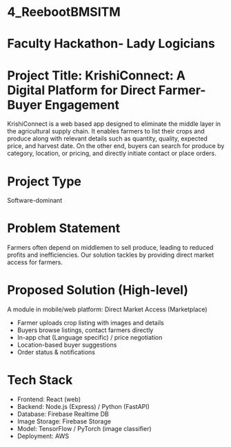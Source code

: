 # 4_ReebootBMSITM
# Faculty Hackathon- Lady Logicians

# Project Title: KrishiConnect: A Digital Platform for Direct Farmer-Buyer Engagement
KrishiConnect is a web based app designed to eliminate the middle layer in the agricultural supply chain. It enables farmers to list their crops and produce along with relevant details such as quantity, quality, expected price, and harvest date. On the other end, buyers can search for produce by category, location, or pricing, and directly initiate contact or place orders.

# Project Type
Software-dominant

# Problem Statement
Farmers often depend on middlemen to sell produce, leading to reduced profits and inefficiencies. Our solution tackles by providing direct market access for farmers.

# Proposed Solution (High-level)
A module in mobile/web platform:
   Direct Market Access (Marketplace)
   - Farmer uploads crop listing with images and details
   - Buyers browse listings, contact farmers directly
   - In-app chat (Language specific) / price negotiation
   - Location-based buyer suggestions
   - Order status & notifications

# Tech Stack 
- Frontend: React (web)
- Backend: Node.js (Express) / Python (FastAPI)
- Database: Firebase Realtime DB
- Image Storage: Firebase Storage
- Model: TensorFlow / PyTorch (image classifier)
- Deployment: AWS




